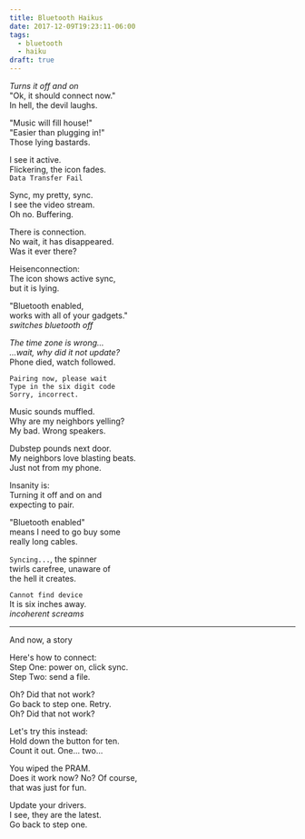```yaml
---
title: Bluetooth Haikus
date: 2017-12-09T19:23:11-06:00
tags:
  - bluetooth
  - haiku
draft: true
---
```


_Turns it off and on_<br>
"Ok, it should connect now."<br>
In hell, the devil laughs.

"Music will fill house!"<br>
"Easier than plugging in!"<br>
Those lying bastards.

I see it active.<br>
Flickering, the icon fades.<br>
`Data Transfer Fail`

Sync, my pretty, sync.<br>
I see the video stream.<br>
Oh no. Buffering.

There is connection.<br>
No wait, it has disappeared.<br>
Was it ever there?

Heisenconnection:<br>
The icon shows active sync,<br>
but it is lying.

"Bluetooth enabled,<br>
works with all of your gadgets."<br>
_switches bluetooth off_

_The time zone is wrong..._<br>
_...wait, why did it not update?_<br>
Phone died, watch followed.

`Pairing now, please wait`<br>
`Type in the six digit code`<br>
`Sorry, incorrect.`

Music sounds muffled.<br>
Why are my neighbors yelling?<br>
My bad. Wrong speakers.

Dubstep pounds next door.<br>
My neighbors love blasting beats.<br>
Just not from my phone.

Insanity is:<br>
Turning it off and on and<br>
expecting to pair.

"Bluetooth enabled"<br>
means I need to go buy some<br>
really long cables.

`Syncing...`, the spinner<br>
twirls carefree, unaware of<br>
the hell it creates.

`Cannot find device`<br>
It is six inches away.<br>
*incoherent screams*

---

And now, a story

Here's how to connect:<br>
Step One: power on, click sync.<br>
Step Two: send a file.

Oh? Did that not work?<br>
Go back to step one. Retry.<br>
Oh? Did that not work?

Let's try this instead:<br>
Hold down the button for ten.<br>
Count it out. One... two...

You wiped the PRAM.<br>
Does it work now? No? Of course,<br>
that was just for fun.

Update your drivers.<br>
I see, they are the latest.<br>
Go back to step one.


